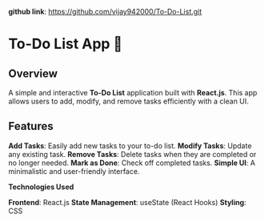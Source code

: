 **github link**:  https://github.com/vijay942000/To-Do-List.git

# To-Do List App 📝

## Overview

A simple and interactive **To-Do List** application built with **React.js**. This app allows users to add, modify, and remove tasks efficiently with a clean UI.

## Features

 **Add Tasks**: Easily add new tasks to your to-do list.
 **Modify Tasks**: Update any existing task.
 **Remove Tasks**: Delete tasks when they are completed or no longer needed.
 **Mark as Done**: Check off completed tasks.
 **Simple UI**: A minimalistic and user-friendly interface.

**Technologies Used**

**Frontend**: React.js
**State Management**: useState (React Hooks)
**Styling**: CSS

